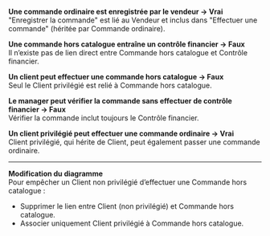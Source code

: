 **Une commande ordinaire est enregistrée par le vendeur → Vrai**  
"Enregistrer la commande" est lié au Vendeur et inclus dans "Effectuer une commande" (héritée par Commande ordinaire).

**Une commande hors catalogue entraîne un contrôle financier → Faux**  
Il n’existe pas de lien direct entre Commande hors catalogue et Contrôle financier.

**Un client peut effectuer une commande hors catalogue → Faux**  
Seul le Client privilégié est relié à Commande hors catalogue.

**Le manager peut vérifier la commande sans effectuer de contrôle financier → Faux**  
Vérifier la commande inclut toujours le Contrôle financier.

**Un client privilégié peut effectuer une commande ordinaire → Vrai**  
Client privilégié, qui hérite de Client, peut également passer une commande ordinaire.

---

**Modification du diagramme**  
Pour empêcher un Client non privilégié d’effectuer une Commande hors catalogue :  
- Supprimer le lien entre Client (non privilégié) et Commande hors catalogue.  
- Associer uniquement Client privilégié à Commande hors catalogue.